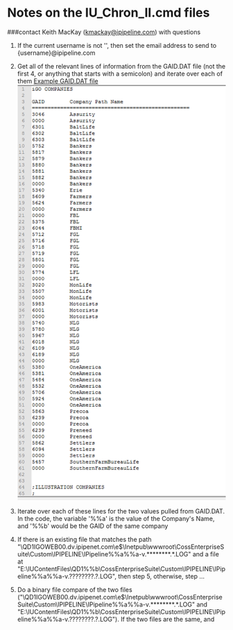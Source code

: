 Notes on the IU_Chron_II.cmd files
===================================
###contact Keith MacKay (kmackay@ipipeline.com) with questions

1. If the current username is not '', then set the email address to send to {username}@ipipeline.com

2. Get all of the relevant lines of information from the GAID.DAT file (not the first 4, or anything that starts with a semicolon) and iterate over each of them
[Example GAID.DAT file](./GAID.DAT)
![GAID.DAT screenshot](./gaid_dat.png)

3. Iterate over each of these lines for the two values pulled from GAID.DAT. In the code, the variable '%%a' is the value of the Company's Name, and '%%b' would be the GAID of the same company

4. If there is an existing file that matches the path "\\QD1IGOWEB00.dv.ipipenet.com\e$\Inetpub\wwwroot\CossEnterpriseSuite\Custom\IPIPELINE\IPipeline\%%a\%%a-v.********.*.LOG" and a file at "E:\IUContentFiles\QD1\%%b\CossEnterpriseSuite\Custom\IPIPELINE\IPipeline\%%a\%%a-v.????????.?.LOG", then step 5, otherwise, step ...

5. Do a binary file compare of the two files ("\\QD1IGOWEB00.dv.ipipenet.com\e$\Inetpub\wwwroot\CossEnterpriseSuite\Custom\IPIPELINE\IPipeline\%%a\%%a-v.********.*.LOG" and "E:\IUContentFiles\QD1\%%b\CossEnterpriseSuite\Custom\IPIPELINE\IPipeline\%%a\%%a-v.????????.?.LOG"). 
If the two files are the same, and